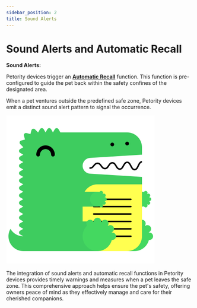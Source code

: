 ```yaml
---
sidebar_position: 2
title: Sound Alerts
---
```


# Sound Alerts and Automatic Recall

**Sound Alerts:**

Petority devices trigger an **[Automatic Recall](/docs/petority/devices/light-sound)** function. This function is pre-configured to guide the pet back within the safety confines of the designated area.

When a pet ventures outside the predefined safe zone, Petority devices emit a distinct sound alert pattern to signal the occurrence.

![Fence alert](/img/logo.svg)

The integration of sound alerts and automatic recall functions in Petority devices provides timely warnings and measures when a pet leaves the safe zone. This comprehensive approach helps ensure the pet's safety, offering owners peace of mind as they effectively manage and care for their cherished companions.
